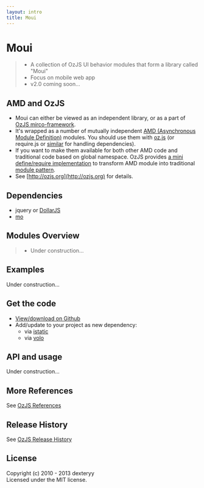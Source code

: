 ```yaml
---
layout: intro
title: Moui 
---
```


# Moui

> * A collection of OzJS UI behavior modules that form a library called "Moui"
> * Focus on mobile web app
> * v2.0 coming soon...

## AMD and OzJS

* Moui can either be viewed as an independent library, or as a part of [OzJS mirco-framework](http://ozjs.org/#framework).
* It's wrapped as a number of mutually independent [AMD (Asynchronous Module Definition)](https://github.com/amdjs/amdjs-api/wiki/AMD) modules. You should use them with [oz.js](http://ozjs.org/#start) (or require.js or [similar](http://wiki.commonjs.org/wiki/Implementations) for handling dependencies). 
* If you want to make them available for both other AMD code and traditional code based on global namespace. OzJS provides [a mini define/require implementation](http://ozjs.org/examples/adapter/) to transform AMD module into traditional [module pattern](http://www.adequatelygood.com/2010/3/JavaScript-Module-Pattern-In-Depth).
* See [http://ozjs.org](http://ozjs.org) for details.

## Dependencies

* jquery or [DollarJS](https://github.com/dexteryy/DollarJS)
* [mo](https://github.com/dexteryy/mo)

## Modules Overview

> * Under construction...

## Examples

Under construction...

## Get the code

* [View/download on Github](https://github.com/dexteryy/moui/blob/master/)
* Add/update to your project as new dependency:
    * via [istatic](https://github.com/mockee/istatic.git)
    * via [volo](https://github.com/volojs/volo)

## API and usage

Under construction...

## More References

See [OzJS References](http://ozjs.org/#ref)

## Release History

See [OzJS Release History](http://ozjs.org/#release)

## License

Copyright (c) 2010 - 2013 dexteryy  
Licensed under the MIT license.


